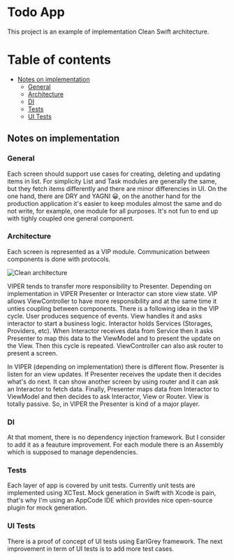 # Todo App

This project is an example of implementation Clean Swift architecture.

# Table of contents

* [Notes on implementation](#notes)
    * [General](#general)
    * [Architecture](#architecture)
    * [DI](#di)
    * [Tests](#tests)
    * [UI Tests](#uitests)

## Notes on implementation

### General

<a name="general"/>

Each screen should support use cases for creating, deleting and updating items in list. 
For simplicity List and Task modules are generally the same, but they fetch items differently and there are minor differencies in UI. On the one hand, there are DRY and YAGNI 😀, on the another hand for the production application it's easier to keep modules almost the same and do not write, for example, one module for all purposes. It's not fun to end up with tighly coupled one general component.

### Architecture

<a name="architecture"/>

Each screen is represented as a VIP module. Communication between components is done with protocols. 

![Clean architecture](https://cdn-images-1.medium.com/max/2000/1*QV4nxWPd_sbGhoWO-X7PfQ.png)

VIPER tends to transfer more responsibility to Presenter. Depending on implementation in VIPER Presenter or Interactor can store view state. VIP allows ViewController to have more responsibility and at the same time it unties coupling between components. 
There is a following idea in the VIP cycle. User produces sequence of events. View handles it and asks interactor to start a business logic. Interactor holds Services (Storages, Providers, etc). When Interactor receives data from Service then it asks Presenter to map this data to the ViewModel and to present the update on the View. Then this cycle is repeated. ViewController can also ask router to present a screen.

In VIPER (depending on implementation) there is different flow. Presenter is listen for an view updates. 
If Presenter receives the update then it decides what's do next. It can show another screen by using router and it can ask an Interactor to fetch data. Finally, Presenter maps data from Interactor to ViewModel and then decides to ask Interactor, View or Router. View is totally passive. So, in VIPER the Presenter is kind of a major player.

### DI

<a name="di"/>

At that moment, there is no dependency injection framework. But I consider to add it as a feauture improvement.
For each module there is an Assembly which is supposed to manage dependencies.

### Tests

<a name="tests"/>

Each layer of app is covered by unit tests. Currently unit tests are implemented using XCTest.
Mock generation in Swift with Xcode is pain, that's why I'm using an AppCode IDE which provides nice open-source plugin for mock generation.

### UI Tests

<a name="uitests"/>

There is a proof of concept of UI tests using EarlGrey framework. 
The next improvement in term of UI tests is to add more test cases.

